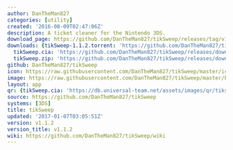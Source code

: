 ```yaml
---
author: DanTheMan827
categories: [utility]
created: '2016-08-09T02:47:06Z'
description: A ticket cleaner for the Nintendo 3DS.
download_page: https://github.com/DanTheMan827/tikSweep/releases/tag/v1.1.2
downloads: {tikSweep-1.1.2.torrent: 'https://github.com/DanTheMan827/tikSweep/releases/download/v1.1.2/tikSweep-1.1.2.torrent',
  tikSweep.cia: 'https://github.com/DanTheMan827/tikSweep/releases/download/v1.1.2/tikSweep.cia',
  tikSweep.zip: 'https://github.com/DanTheMan827/tikSweep/releases/download/v1.1.2/tikSweep.zip'}
github: DanTheMan827/tikSweep
icon: https://raw.githubusercontent.com/DanTheMan827/tikSweep/master/icon.png
image: https://raw.githubusercontent.com/DanTheMan827/tikSweep/master/banner.png
layout: app
qr: {tikSweep.cia: 'https://db.universal-team.net/assets/images/qr/tiksweep.cia.png'}
source: https://github.com/DanTheMan827/tikSweep
systems: [3DS]
title: tikSweep
updated: '2017-01-07T03:05:51Z'
version: v1.1.2
version_title: v1.1.2
wiki: https://github.com/DanTheMan827/tikSweep/wiki
---
```

